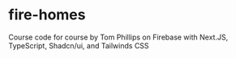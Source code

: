 # fire-homes
Course code for course by Tom Phillips on Firebase with Next.JS, TypeScript, Shadcn/ui, and Tailwinds CSS
